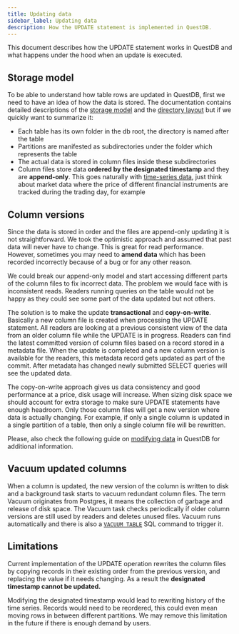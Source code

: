 ```yaml
---
title: Updating data
sidebar_label: Updating data
description: How the UPDATE statement is implemented in QuestDB.
---
```


This document describes how the UPDATE statement works in QuestDB and what
happens under the hood when an update is executed.

## Storage model

To be able to understand how table rows are updated in QuestDB, first we need to
have an idea of how the data is stored. The documentation contains detailed
descriptions of the [storage model](/docs/concept/storage-model/) and the
[directory layout](/docs/concept/root-directory-structure/#db-directory) but if
we quickly want to summarize it:

- Each table has its own folder in the db root, the directory is named after the
  table
- Partitions are manifested as subdirectories under the folder which represents
  the table
- The actual data is stored in column files inside these subdirectories
- Column files store data **ordered by the designated timestamp** and they are
  **append-only**. This goes naturally with [time-series data](/blog/what-is-time-series-data/), just think about
  market data where the price of different financial instruments are tracked
  during the trading day, for example

## Column versions

Since the data is stored in order and the files are append-only updating it is
not straightforward. We took the optimistic approach and assumed that past data
will never have to change. This is great for read performance. However,
sometimes you may need to **amend data** which has been recorded incorrectly
because of a bug or for any other reason.

We could break our append-only model and start accessing different parts of the
column files to fix incorrect data. The problem we would face with is
inconsistent reads. Readers running queries on the table would not be happy as
they could see some part of the data updated but not others.

The solution is to make the update **transactional** and **copy-on-write**.
Basically a new column file is created when processing the UPDATE statement. All
readers are looking at a previous consistent view of the data from an older
column file while the UPDATE is in progress. Readers can find the latest
committed version of column files based on a record stored in a metadata file.
When the update is completed and a new column version is available for the
readers, this metadata record gets updated as part of the commit. After metadata
has changed newly submitted SELECT queries will see the updated data.

The copy-on-write approach gives us data consistency and good performance at a
price, disk usage will increase. When sizing disk space we should account for
extra storage to make sure UPDATE statements have enough headroom. Only those
column files will get a new version where data is actually changing. For
example, if only a single column is updated in a single partition of a table,
then only a single column file will be rewritten.

Please, also check the following guide on
[modifying data](/docs/guides/modifying-data/) in QuestDB for additional
information.

## Vacuum updated columns

When a column is updated, the new version of the column is written to disk and a
background task starts to vacuum redundant column files. The term Vacuum
originates from Postgres, it means the collection of garbage and release of disk
space. The Vacuum task checks periodically if older column versions are still
used by readers and deletes unused files. Vacuum runs automatically and there is
also a [`VACUUM TABLE`](/docs/reference/sql/vacuum-table/) SQL command to
trigger it.

## Limitations

Current implementation of the UPDATE operation rewrites the column files by
copying records in their existing order from the previous version, and replacing
the value if it needs changing. As a result the **designated timestamp cannot be
updated.**

Modifying the designated timestamp would lead to rewriting history of the time
series. Records would need to be reordered, this could even mean moving rows in
between different partitions. We may remove this limitation in the future if
there is enough demand by users.
